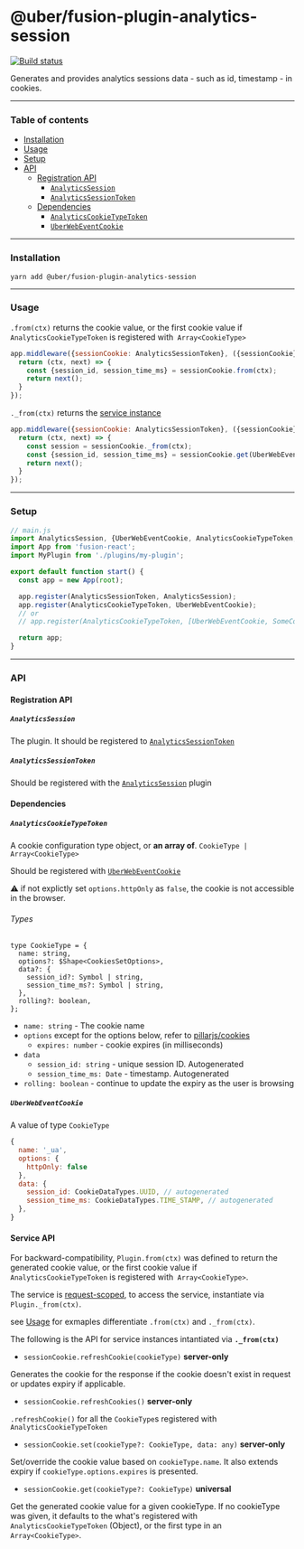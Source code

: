# @uber/fusion-plugin-analytics-session

[![Build status](https://badge.buildkite.com/e962e49f800a98e953516b0d036bc66501ccb5e90dcd7eff2f.svg?branch=master)](https://buildkite.com/uber/fusionjs)

Generates and provides analytics sessions data - such as id, timestamp - in cookies.

---

### Table of contents

- [Installation](#installation)
- [Usage](#usage)
- [Setup](#setup)
- [API](#api)
  - [Registration API](#registration-api)
    - [`AnalyticsSession`](#analyticssession)
    - [`AnalyticsSessionToken`](#analyticssessiontoken)
  - [Dependencies](#dependencies)
    - [`AnalyticsCookieTypeToken`](#analyticscookietypetoken)
    - [`UberWebEventCookie`](#uberwebeventcookie)

---

### Installation

```
yarn add @uber/fusion-plugin-analytics-session
```

---

### Usage

`.from(ctx)` returns the cookie value, or the first cookie value if `AnalyticsCookieTypeToken` is registered with` Array<CookieType>`

```js
app.middleware({sessionCookie: AnalyticsSessionToken}, ({sessionCookie}) => {
  return (ctx, next) => {
    const {session_id, session_time_ms} = sessionCookie.from(ctx);
    return next();
  }
});
```

`._from(ctx)` returns the [service instance](#service-api)
```js
app.middleware({sessionCookie: AnalyticsSessionToken}, ({sessionCookie}) => {
  return (ctx, next) => {
    const session = sessionCookie._from(ctx);
    const {session_id, session_time_ms} = sessionCookie.get(UberWebEventCookie);
    return next();
  }
});
```

---

### Setup

```js
// main.js
import AnalyticsSession, {UberWebEventCookie, AnalyticsCookieTypeToken, AnalyticsSessionToken} from 'fusion-plugin-analytics-session';
import App from 'fusion-react';
import MyPlugin from './plugins/my-plugin';

export default function start() {
  const app = new App(root);

  app.register(AnalyticsSessionToken, AnalyticsSession);
  app.register(AnalyticsCookieTypeToken, UberWebEventCookie);
  // or
  // app.register(AnalyticsCookieTypeToken, [UberWebEventCookie, SomeCookieType...]);

  return app;
}
```

---

### API

#### Registration API

##### `AnalyticsSession`

The plugin. It should be registered to [`AnalyticsSessionToken`](#analyticssessiontoken)

##### `AnalyticsSessionToken`

Should be registered with the [`AnalyticsSession`](#analyticssession) plugin

#### Dependencies

##### `AnalyticsCookieTypeToken`

A cookie configuration type object, or __an array of__. `CookieType | Array<CookieType>`

 Should be registered with [`UberWebEventCookie`](#uberwebeventcookie)

⚠️ if not explictly set `options.httpOnly` as `false`, the cookie is not accessible in the browser.

###### Types

```flow
type CookieType = {
  name: string,
  options?: $Shape<CookiesSetOptions>,
  data?: {
    session_id?: Symbol | string,
    session_time_ms?: Symbol | string,
  },
  rolling?: boolean,
};
```

- `name: string` - The cookie name
- `options` except for the options below, refer to [pillarjs/cookies](https://github.com/pillarjs/cookies)
  - `expires: number` - cookie expires (in milliseconds)
- `data`
  - `session_id: string` - unique session ID. Autogenerated
  - `session_time_ms: Date` - timestamp. Autogenerated
- `rolling: boolean` - continue to update the expiry as the user is browsing

##### `UberWebEventCookie`

A value of type `CookieType`

```js
{
  name: '_ua',
  options: {
    httpOnly: false
  },
  data: {
    session_id: CookieDataTypes.UUID, // autogenerated
    session_time_ms: CookieDataTypes.TIME_STAMP, // autogenerated
  },
}
```

#### Service API

For backward-compatibility,  `Plugin.from(ctx)` was defined to return the generated cookie value, or the first cookie value if `AnalyticsCookieTypeToken` is registered with` Array<CookieType>`.

The service is [request-scoped](https://fusionjs.com/api/fusion-core#memoization), to access the service, instantiate via `Plugin._from(ctx)`.

see [Usage](#usage) for exmaples differentiate `.from(ctx)` and `._from(ctx)`.

The following is the API for service instances intantiated via __`._from(ctx)`__

- `sessionCookie.refreshCookie(cookieType)` **server-only**

Generates the cookie for the response if the cookie doesn't exist in request or updates expiry if applicable.

- `sessionCookie.refreshCookies()` **server-only**

`.refreshCookie()` for all the `CookieType`s registered with `AnalyticsCookieTypeToken`

- `sessionCookie.set(cookieType?: CookieType, data: any)` **server-only**

Set/override the cookie value based on `cookieType.name`. It also extends expiry if `cookieType.options.expires` is presented.

- `sessionCookie.get(cookieType?: CookieType)` **universal**

Get the generated cookie value for a given cookieType.
If no cookieType was given, it defaults to the what's registered with `AnalyticsCookieTypeToken` (Object), or the first type in an `Array<CookieType>`.
